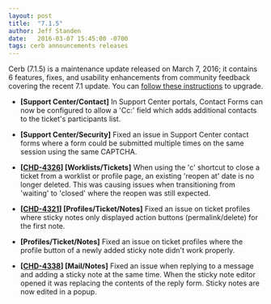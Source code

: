 ```yaml
---
layout: post
title:  "7.1.5"
author: Jeff Standen
date:   2016-03-07 15:45:00 -0700
tags: cerb announcements releases
---
```


Cerb (7.1.5) is a maintenance update released on March 7, 2016; it contains 6 features, fixes, and usability enhancements from community feedback covering the recent 7.1 update.  You can [follow these instructions](/docs/upgrading/) to upgrade.

* **[Support Center/Contact]** In Support Center portals, Contact Forms can now be configured to allow a 'Cc:' field which adds additional contacts to the ticket's participants list.

* **[Support Center/Security]** Fixed an issue in Support Center contact forms where a form could be submitted multiple times on the same session using the same CAPTCHA.

* **[[CHD-4326](http://wgmdev.com/jira/browse/CHD-4326)] [Worklists/Tickets]** When using the 'c' shortcut to close a ticket from a worklist or profile page, an existing 'reopen at' date is no longer deleted.  This was causing issues when transitioning from 'waiting' to 'closed' where the reopen was still expected.

* **[[CHD-4321](http://wgmdev.com/jira/browse/CHD-4321)] [Profiles/Ticket/Notes]** Fixed an issue on ticket profiles where sticky notes only displayed action buttons (permalink/delete) for the first note.

* **[Profiles/Ticket/Notes]** Fixed an issue on ticket profiles where the profile button of a newly added sticky note didn't work properly.

* **[[CHD-4338](http://wgmdev.com/jira/browse/CHD-4338)] [Mail/Notes]** Fixed an issue when replying to a message and adding a sticky note at the same time. When the sticky note editor opened it was replacing the contents of the reply form. Sticky notes are now edited in a popup.

